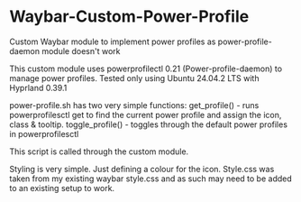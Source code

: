 # Waybar-Custom-Power-Profile
Custom Waybar module to implement power profiles as power-profile-daemon module doesn't work

This custom module uses powerprofilectl 0.21 (Power-profile-daemon) to manage power profiles.
Tested only using Ubuntu 24.04.2 LTS with Hyprland 0.39.1

power-profile.sh has two very simple functions:
get_profile() - runs powerprofilesctl get to find the current power profile and assign the icon, class & tooltip.
toggle_profile() - toggles through the default power profiles in powerprofilesctl

This script is called through the custom module.

Styling is very simple.
Just defining a colour for the icon.
Style.css was taken from my existing waybar style.css and as such may need to be added to an existing setup to work.
